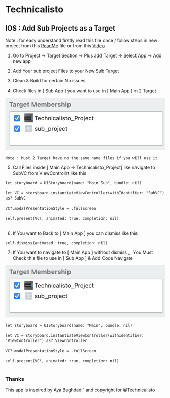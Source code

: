 
# Technicalisto

## IOS : Add Sub Projects as a Target

Note : 
       for easy understand firstly read this file once
       / follow steps in new project from this [ReadMe](https://github.com/AyaBaghdadi/sub_projects_as_a_target) file or from this [Video]()


1. Go to Project -> Target Section -> Plus add Target -> Select App -> Add new app

2. Add Your sub project Files to your New Sub Target

3. Clean & Build for certain No issues

4. Check files in [ Sub App ] you want to use in [ Main App ] in 2 Target 

![screen](img1.png)

```
Note : Must 2 Target have no the same name files if you will use it
```

5. Call Files inside [ Main App -> Technicalisto_Project] like navigate to SubVC from ViewControllrt like this

```
let storyboard = UIStoryboard(name: "Main_Sub", bundle: nil)

let VC = storyboard.instantiateViewController(withIdentifier: "SubVC") as? SubVC

VC?.modalPresentationStyle = .fullScreen
        
self.present(VC!, animated: true, completion: nil)
        
```

6. If You want to Back to [ Main App ] you can dismiss like this 

```
self.dismiss(animated: true, completion: nil)

```

7. If You want to navigate to [ Main App ] without dismiss ,,, 
You Must Check this file to use in [ Sub App ] & Add Code Navigate

![screen](img1.png)

```
let storyboard = UIStoryboard(name: "Main", bundle: nil)

let VC = storyboard.instantiateViewController(withIdentifier: "ViewController") as? ViewController

VC?.modalPresentationStyle = .fullScreen
                
self.present(VC!, animated: true, completion: nil)
        
```

### Thanks

This app is inspired by Aya Baghdadi”
and copyright for [@Technicalisto](https://www.youtube.com/channel/UC7554uvArdSxL4tlws7Wf8Q)
